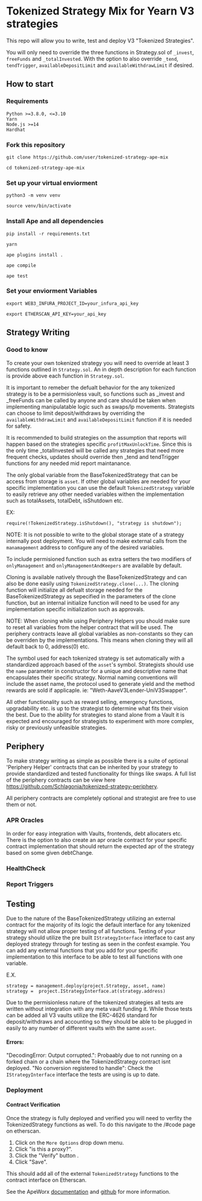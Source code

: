# Tokenized Strategy Mix for Yearn V3 strategies

This repo will allow you to write, test and deploy V3 "Tokenized Strategies".

You will only need to override the three functions in Strategy.sol of `_invest`, `freeFunds` and `_totalInvested`. With the option to also override `_tend`, `tendTrigger`, `availableDepositLimit` and `availableWithdrawLimit` if desired.

## How to start

### Requirements
    Python >=3.8.0, <=3.10
    Yarn
    Node.js >=14
    Hardhat

### Fork this repository

    git clone https://github.com/user/tokenized-strategy-ape-mix

    cd tokenized-strategy-ape-mix

### Set up your virtual enviorment

    python3 -m venv venv

    source venv/bin/activate

### Install Ape and all dependencies

    pip install -r requirements.txt
    
    yarn
    
    ape plugins install .
    
    ape compile
    
    ape test
    
### Set your enviorment Variables

    export WEB3_INFURA_PROJECT_ID=your_infura_api_key

    export ETHERSCAN_API_KEY=your_api_key

## Strategy Writing

### Good to know

To create your own tokenized strategy you will need to override at least 3 functions outlined in `Strategy.sol`. An in depth description for each function is provide above each function in `Strategy.sol`.

It is important to remeber the defualt behavior for the any tokenized strategy is to be a permisionless vault, so functions such as _invest and _freeFunds can be called by anyone and care should be taken when implementing manipulatable logic such as swaps/lp movements. Strategists can choose to limit deposit/withdraws by overriding the `availableWithdrawLimit` and `availableDepositLimit` function if it is needed for safety.

It is recommended to build strategies on the assumption that reports will happen based on the strategies specific `profitMaxUnlockTime`. Since this is the only time _totalInvested will be called any strategies that need more frequent checks, updates should override then _tend and tendTrigger functions for any needed mid report maintanance.

The only global variable from the BaseTokenizedStrategy that can be access from storage is `asset`. If other global variables are needed for your specific implementation you can use the default `TokenizedStrategy` variable to easily retrieve any other needed variables withen the implementation such as totalAssets, totalDebt, isShutdown etc.

EX:

    require(!TokenizedStrategy.isShutdown(), "strategy is shutdown");

NOTE: It is not possible to write to the global storage state of a strategy internally post deployment. You will need to make external calls from the `manamagement` address to configure any of the desired variables.

To include permisioned function such as extra setters the two modifiers of `onlyManagement` and `onlyManagementAndKeepers` are available by default.

Cloning is available natively through the BaseTokenizedStrategy and can also be done easily using `TokenizedStrategy.clone(...)`. The cloning function will initialize all defualt storage needed for the BaseTokenizedStrategy as sepecified in the parameters of the clone function, but an internal initialize function will need to be used for any implementation specific initialization such as approvals.

NOTE: When cloning while using Periphery Helpers you should make sure to reset all variables from the helper contract that will be used. The periphery contracts leave all global variables as non-constants so they can be overriden by the implementations. This means when cloning they will all default back to 0, address(0) etc.

The symbol used for each tokenized strategy is set automatically with a standardized approach based of the `asset`'s symbol. Strategists should use the `name` parameter in constructor for a unique and descriptive name that encapsulates their specific strategy. Normal naming conventions will include the asset name, the protocol used to generate yield and the method rewards are sold if applicaple. ie: "Weth-AaveV3Lender-UniV3Swapper".

All other functionality such as reward selling, emergency functions, upgradability etc. is up to the strategist to determine what fits their vision the best. Due to the ability for strategies to stand alone from a Vault it is expected and encouraged for strategists to experiment with more complex, risky or previously unfeasible strategies.

## Periphery

To make strategy writing as simple as possible there is a suite of optional 'Periphery Helper' contracts that can be inherited by your strategy to provide standardized and tested functionality for things like swaps. A full list of the periphery contracts can be view here https://github.com/Schlagonia/tokenized-strategy-periphery.

All periphery contracts are completely optional and strategist are free to use them or not.

### APR Oracles

In order for easy integration with Vaults, frontends, debt allocaters etc. There is the option to also create an apr oracle contract for your specific contract implementation that should return the expected apr of the strategy based on some given debtChange. 

### HealthCheck

### Report Triggers


## Testing

Due to the nature of the BaseTokenizedStrategy utilizing an external contract for the majority of its logic the default interface for any tokenized strategy will not allow proper testing of all functions. Testing of your strategy should utilize the pre built `IStrategyInterface` interface to cast any deployed strategy through for testing as seen in the confest example. You can add any external functions that you add for your specific implementation to this interface to be able to test all functions with one variable. 

E.X.

    strategy = management.deploy(project.Strategy, asset, name)
    strategy =  project.IStrategyInterface.at(strategy.address)

Due to the permisionless nature of the tokenized strategies all tests are written without integration with any meta vault funding it. While those tests can be added all V3 vaults utilize the ERC-4626 standard for deposit/withdraws and accounting so they should be able to be plugged in easily to any number of different vaults with the same `asset`.

#### Errors:

"DecodingError: Output corrupted.": Probaably due to not running on a forked chain or a chain where the TokenizedStrategy contract isnt deployed.
"No conversion registered to handle": Check the `IStrategyInterface` interface the tests are using is up to date.

### Deployment

#### Contract Verification

Once the strategy is fully deployed and verified you will need to verfity the TokenizedStrategy functions as well. To do this navigate to the /#code page on etherscan.

1. Click on the `More Options` drop down menu. 
2. Click "is this a proxy?".
3. Click the "Verify" button .
4. Click "Save". 

This should add all of the external `TokenizedStrategy` functions to the contract interface on Etherscan.

See the ApeWorx [documentation](https://docs.apeworx.io/ape/stable/) and [github](https://github.com/ApeWorX/ape) for more information.
